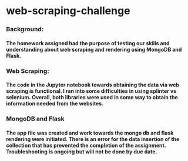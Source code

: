 # web-scraping-challenge

### Background:
#### The homework assigned had the purpose of testing our skills and understanding about web scraping and rendering using MongoDB and Flask.

### Web Scraping:
#### The code in the Jupyter notebook towards obtaining the data via web scraping is functional. I ran into some difficulties in using splinter vs selenium. Overall, both libraries were used in some way to obtain the information needed from the websites.

### MongoDB and Flask
#### The app file was created and work towards the mongo db and flask rendering were initiated. There is an error for the data insertion of the collection that has prevented the completion of the assignment. Troubleshooting is ongoing but will not be done by due date.
